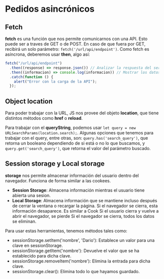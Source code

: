 # Pedidos asincrónicos

## Fetch

**fetch** es una función que nos permite comunicarnos con una API. Esto puede ser a traves de GET o de POST. En caso de que fuera por GET, recibirá un solo parámetro: `fetch('/url/api/endpoint')`. Como fetch es asíncrona, deberemos usar **then**, algo así:

```javascript
fetch("/url/api/endpoint")
  .then((response) => response.json()) // Analizar la respuesta del servidor y convertirla en JSON
  .then((informacion) => console.log(informacion)) // Mostrar los datos obtenidos
  .catch(function () {
    alert("Error con la carga de la API");
  });
```

## Object location

Para poder trabajar con la URL, JS nos provee del objeto **location**, que tiene distintos métodos como **href** o **reload**.

Para trabajar con el **queryString**, podemos usar `let query = new URLSearchParams(location.search);`. Algunas opciones que tenemos para trabajar con el query, entre otras, son: `query.has('search_query')`, que retorna un booleano dependiendo de si está o no lo que buscamos, y `query.get('search_query')`, que retorna el valor del parámetro buscado.

## Session storage y Local storage

**storage** nos permite almacenar información del usuario dentro del navegador. Funciona de forma similar a las cookees.

- **Session Storage**: Almacena información mientras el usuario tiene abierta una sesion.
- **Local Storage**: Almacena información que se mantiene incluso después de cerrar la ventana o recargar la página. Si el navegador se cierra, esta información desaparece. Es similar a Cook Si el usuario cierra y vuelve a abrir el navegador, se pierde Si el navegador se cierra, todos los datos se eliminan.

Para usar estas herramientas, tenemos métodos tales como:

- sessionStorage.setItem('nombre', 'Dario'): Establece un valor para una clave en sessionStorage.
- sessionStorage.getItem('nombre'): Devuelve el valor que se ha establecido para dicha clave.
- sessionStorage.removeItem('nombre'): Elimina la entrada para dicha clave.
- sessionStorage.clear(): Elimina todo lo que hayamos guardado.
